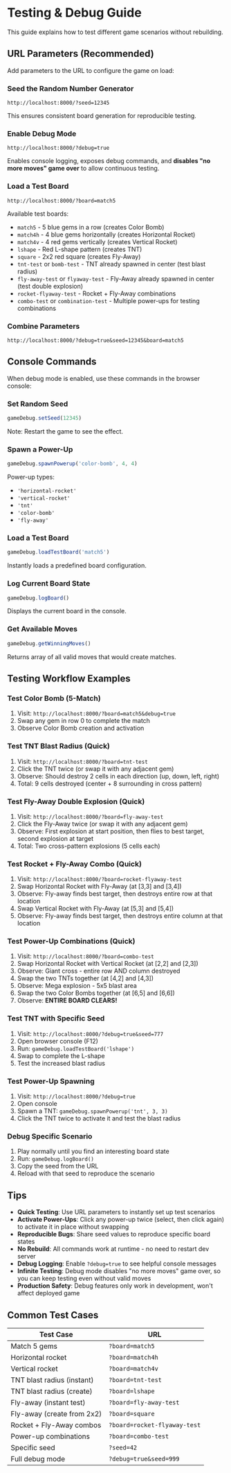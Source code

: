 # Testing & Debug Guide

This guide explains how to test different game scenarios without rebuilding.

## URL Parameters (Recommended)

Add parameters to the URL to configure the game on load:

### Seed the Random Number Generator
```
http://localhost:8000/?seed=12345
```
This ensures consistent board generation for reproducible testing.

### Enable Debug Mode
```
http://localhost:8000/?debug=true
```
Enables console logging, exposes debug commands, and **disables "no more moves" game over** to allow continuous testing.

### Load a Test Board
```
http://localhost:8000/?board=match5
```
Available test boards:
- `match5` - 5 blue gems in a row (creates Color Bomb)
- `match4h` - 4 blue gems horizontally (creates Horizontal Rocket)
- `match4v` - 4 red gems vertically (creates Vertical Rocket)
- `lshape` - Red L-shape pattern (creates TNT)
- `square` - 2x2 red square (creates Fly-Away)
- `tnt-test` or `bomb-test` - TNT already spawned in center (test blast radius)
- `fly-away-test` or `flyaway-test` - Fly-Away already spawned in center (test double explosion)
- `rocket-flyaway-test` - Rocket + Fly-Away combinations
- `combo-test` or `combination-test` - Multiple power-ups for testing combinations

### Combine Parameters
```
http://localhost:8000/?debug=true&seed=12345&board=match5
```

## Console Commands

When debug mode is enabled, use these commands in the browser console:

### Set Random Seed
```javascript
gameDebug.setSeed(12345)
```
Note: Restart the game to see the effect.

### Spawn a Power-Up
```javascript
gameDebug.spawnPowerup('color-bomb', 4, 4)
```
Power-up types:
- `'horizontal-rocket'`
- `'vertical-rocket'`
- `'tnt'`
- `'color-bomb'`
- `'fly-away'`

### Load a Test Board
```javascript
gameDebug.loadTestBoard('match5')
```
Instantly loads a predefined board configuration.

### Log Current Board State
```javascript
gameDebug.logBoard()
```
Displays the current board in the console.

### Get Available Moves
```javascript
gameDebug.getWinningMoves()
```
Returns array of all valid moves that would create matches.

## Testing Workflow Examples

### Test Color Bomb (5-Match)
1. Visit: `http://localhost:8000/?board=match5&debug=true`
2. Swap any gem in row 0 to complete the match
3. Observe Color Bomb creation and activation

### Test TNT Blast Radius (Quick)
1. Visit: `http://localhost:8000/?board=tnt-test`
2. Click the TNT twice (or swap it with any adjacent gem)
3. Observe: Should destroy 2 cells in each direction (up, down, left, right)
4. Total: 9 cells destroyed (center + 8 surrounding in cross pattern)

### Test Fly-Away Double Explosion (Quick)
1. Visit: `http://localhost:8000/?board=fly-away-test`
2. Click the Fly-Away twice (or swap it with any adjacent gem)
3. Observe: First explosion at start position, then flies to best target, second explosion at target
4. Total: Two cross-pattern explosions (5 cells each)

### Test Rocket + Fly-Away Combo (Quick)
1. Visit: `http://localhost:8000/?board=rocket-flyaway-test`
2. Swap Horizontal Rocket with Fly-Away (at [3,3] and [3,4])
3. Observe: Fly-away finds best target, then destroys entire row at that location
4. Swap Vertical Rocket with Fly-Away (at [5,3] and [5,4])
5. Observe: Fly-away finds best target, then destroys entire column at that location

### Test Power-Up Combinations (Quick)
1. Visit: `http://localhost:8000/?board=combo-test`
2. Swap Horizontal Rocket with Vertical Rocket (at [2,2] and [2,3])
3. Observe: Giant cross - entire row AND column destroyed
4. Swap the two TNTs together (at [4,2] and [4,3])
5. Observe: Mega explosion - 5x5 blast area
6. Swap the two Color Bombs together (at [6,5] and [6,6])
7. Observe: **ENTIRE BOARD CLEARS!**

### Test TNT with Specific Seed
1. Visit: `http://localhost:8000/?debug=true&seed=777`
2. Open browser console (F12)
3. Run: `gameDebug.loadTestBoard('lshape')`
4. Swap to complete the L-shape
5. Test the increased blast radius

### Test Power-Up Spawning
1. Visit: `http://localhost:8000/?debug=true`
2. Open console
3. Spawn a TNT: `gameDebug.spawnPowerup('tnt', 3, 3)`
4. Click the TNT twice to activate it and test the blast radius

### Debug Specific Scenario
1. Play normally until you find an interesting board state
2. Run: `gameDebug.logBoard()`
3. Copy the seed from the URL
4. Reload with that seed to reproduce the scenario

## Tips

- **Quick Testing**: Use URL parameters to instantly set up test scenarios
- **Activate Power-Ups**: Click any power-up twice (select, then click again) to activate it in place without swapping
- **Reproducible Bugs**: Share seed values to reproduce specific board states
- **No Rebuild**: All commands work at runtime - no need to restart dev server
- **Debug Logging**: Enable `?debug=true` to see helpful console messages
- **Infinite Testing**: Debug mode disables "no more moves" game over, so you can keep testing even without valid moves
- **Production Safety**: Debug features only work in development, won't affect deployed game

## Common Test Cases

| Test Case | URL |
|-----------|-----|
| Match 5 gems | `?board=match5` |
| Horizontal rocket | `?board=match4h` |
| Vertical rocket | `?board=match4v` |
| TNT blast radius (instant) | `?board=tnt-test` |
| TNT blast radius (create) | `?board=lshape` |
| Fly-away (instant test) | `?board=fly-away-test` |
| Fly-away (create from 2x2) | `?board=square` |
| Rocket + Fly-Away combos | `?board=rocket-flyaway-test` |
| Power-up combinations | `?board=combo-test` |
| Specific seed | `?seed=42` |
| Full debug mode | `?debug=true&seed=999` |
